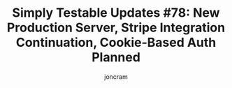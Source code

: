 ---
layout: default
title: "Simply Testable Updates #78: New Production Server, Stripe Integration Continuation, Cookie-Based Auth Planned"
author: joncram
continue_reading: false
newsletter:
    issue_number: 78th
    url: https://us5.campaign-archive1.com/?u=ac75e33d993d2b502e333ddd0&amp;id=7bfcbb21b4
    highlights:
        - a move to new production servers as the (now old) hardware wasn't up to scratch
        - Stripe payment integration final stages underway
        - Support for testing sites using cookie-based auth is planned
    closing_sentence: Expect the next newsletter in about a week from now on 26 February 2014
---